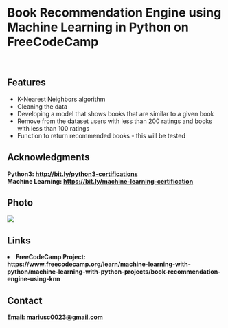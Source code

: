 <h1>Book Recommendation Engine using Machine Learning in Python on FreeCodeCamp</h1>
<br>
<h2>Features</h2>
<ul>
  <li>K-Nearest Neighbors algorithm</li>
  <li>Cleaning the data</li>
  <li>Developing a model that shows books that are similar to a given book</li>
  <li>Remove from the dataset users with less than 200 ratings and books with less than 100 ratings</li>
  <li>Function to return recommended books - this will be tested</li>
</ul>

<h2>Acknowledgments</h2>

<b> Python3: http://bit.ly/python3-certifications <b>
<br>
<b> Machine Learning: https://bit.ly/machine-learning-certification <b>

<h2>Photo</h2>
<img src="image.png">
<br>

<h2>Links</h2>
<li>FreeCodeCamp Project: https://www.freecodecamp.org/learn/machine-learning-with-python/machine-learning-with-python-projects/book-recommendation-engine-using-knn</li>
<h2>Contact</h2>

<b> Email: mariusc0023@gmail.com </b>
